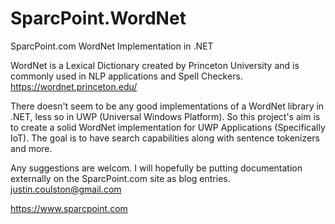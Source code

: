 # SparcPoint.WordNet
SparcPoint.com WordNet Implementation in .NET

WordNet is a Lexical Dictionary created by Princeton University and is commonly used in NLP applications and Spell Checkers.
https://wordnet.princeton.edu/

There doesn't seem to be any good implementations of a WordNet library in .NET, less so in UWP (Universal Windows Platform).
So this project's aim is to create a solid WordNet implementation for UWP Applications (Specifically IoT).  The goal is to
have search capabilities along with sentence tokenizers and more.

Any suggestions are welcom.  I will hopefully be putting documentation externally on the SparcPoint.com site as blog entries.
justin.coulston@gmail.com

https://www.sparcpoint.com
